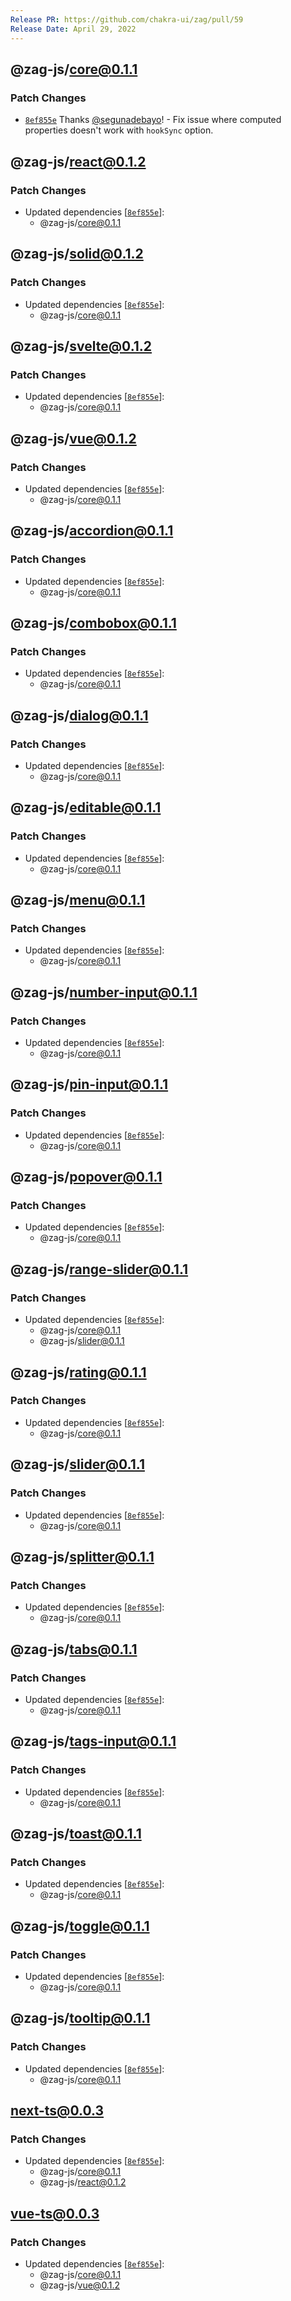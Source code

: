 ```yaml
---
Release PR: https://github.com/chakra-ui/zag/pull/59
Release Date: April 29, 2022
---
```



## @zag-js/core@0.1.1

### Patch Changes

-   [`8ef855e`](https://github.com/chakra-ui/zag/commit/8ef855efdf8aaca4355c816cc446bc745e34ec54) Thanks
    [@segunadebayo](https://github.com/segunadebayo)! - Fix issue where computed properties doesn't work with `hookSync`
    option.

 ## @zag-js/react@0.1.2

### Patch Changes

-   Updated dependencies \[[`8ef855e`](https://github.com/chakra-ui/zag/commit/8ef855efdf8aaca4355c816cc446bc745e34ec54)]:
    -   @zag-js/core@0.1.1

 ## @zag-js/solid@0.1.2

### Patch Changes

-   Updated dependencies \[[`8ef855e`](https://github.com/chakra-ui/zag/commit/8ef855efdf8aaca4355c816cc446bc745e34ec54)]:
    -   @zag-js/core@0.1.1

 ## @zag-js/svelte@0.1.2

### Patch Changes

-   Updated dependencies \[[`8ef855e`](https://github.com/chakra-ui/zag/commit/8ef855efdf8aaca4355c816cc446bc745e34ec54)]:
    -   @zag-js/core@0.1.1

 ## @zag-js/vue@0.1.2

### Patch Changes

-   Updated dependencies \[[`8ef855e`](https://github.com/chakra-ui/zag/commit/8ef855efdf8aaca4355c816cc446bc745e34ec54)]:
    -   @zag-js/core@0.1.1

 ## @zag-js/accordion@0.1.1

### Patch Changes

-   Updated dependencies \[[`8ef855e`](https://github.com/chakra-ui/zag/commit/8ef855efdf8aaca4355c816cc446bc745e34ec54)]:
    -   @zag-js/core@0.1.1

 ## @zag-js/combobox@0.1.1

### Patch Changes

-   Updated dependencies \[[`8ef855e`](https://github.com/chakra-ui/zag/commit/8ef855efdf8aaca4355c816cc446bc745e34ec54)]:
    -   @zag-js/core@0.1.1

 ## @zag-js/dialog@0.1.1

### Patch Changes

-   Updated dependencies \[[`8ef855e`](https://github.com/chakra-ui/zag/commit/8ef855efdf8aaca4355c816cc446bc745e34ec54)]:
    -   @zag-js/core@0.1.1

 ## @zag-js/editable@0.1.1

### Patch Changes

-   Updated dependencies \[[`8ef855e`](https://github.com/chakra-ui/zag/commit/8ef855efdf8aaca4355c816cc446bc745e34ec54)]:
    -   @zag-js/core@0.1.1

 ## @zag-js/menu@0.1.1

### Patch Changes

-   Updated dependencies \[[`8ef855e`](https://github.com/chakra-ui/zag/commit/8ef855efdf8aaca4355c816cc446bc745e34ec54)]:
    -   @zag-js/core@0.1.1

 ## @zag-js/number-input@0.1.1

### Patch Changes

-   Updated dependencies \[[`8ef855e`](https://github.com/chakra-ui/zag/commit/8ef855efdf8aaca4355c816cc446bc745e34ec54)]:
    -   @zag-js/core@0.1.1

 ## @zag-js/pin-input@0.1.1

### Patch Changes

-   Updated dependencies \[[`8ef855e`](https://github.com/chakra-ui/zag/commit/8ef855efdf8aaca4355c816cc446bc745e34ec54)]:
    -   @zag-js/core@0.1.1

 ## @zag-js/popover@0.1.1

### Patch Changes

-   Updated dependencies \[[`8ef855e`](https://github.com/chakra-ui/zag/commit/8ef855efdf8aaca4355c816cc446bc745e34ec54)]:
    -   @zag-js/core@0.1.1

 ## @zag-js/range-slider@0.1.1

### Patch Changes

-   Updated dependencies \[[`8ef855e`](https://github.com/chakra-ui/zag/commit/8ef855efdf8aaca4355c816cc446bc745e34ec54)]:
    -   @zag-js/core@0.1.1
    -   @zag-js/slider@0.1.1

 ## @zag-js/rating@0.1.1

### Patch Changes

-   Updated dependencies \[[`8ef855e`](https://github.com/chakra-ui/zag/commit/8ef855efdf8aaca4355c816cc446bc745e34ec54)]:
    -   @zag-js/core@0.1.1

 ## @zag-js/slider@0.1.1

### Patch Changes

-   Updated dependencies \[[`8ef855e`](https://github.com/chakra-ui/zag/commit/8ef855efdf8aaca4355c816cc446bc745e34ec54)]:
    -   @zag-js/core@0.1.1

 ## @zag-js/splitter@0.1.1

### Patch Changes

-   Updated dependencies \[[`8ef855e`](https://github.com/chakra-ui/zag/commit/8ef855efdf8aaca4355c816cc446bc745e34ec54)]:
    -   @zag-js/core@0.1.1

 ## @zag-js/tabs@0.1.1

### Patch Changes

-   Updated dependencies \[[`8ef855e`](https://github.com/chakra-ui/zag/commit/8ef855efdf8aaca4355c816cc446bc745e34ec54)]:
    -   @zag-js/core@0.1.1

 ## @zag-js/tags-input@0.1.1

### Patch Changes

-   Updated dependencies \[[`8ef855e`](https://github.com/chakra-ui/zag/commit/8ef855efdf8aaca4355c816cc446bc745e34ec54)]:
    -   @zag-js/core@0.1.1

 ## @zag-js/toast@0.1.1

### Patch Changes

-   Updated dependencies \[[`8ef855e`](https://github.com/chakra-ui/zag/commit/8ef855efdf8aaca4355c816cc446bc745e34ec54)]:
    -   @zag-js/core@0.1.1

 ## @zag-js/toggle@0.1.1

### Patch Changes

-   Updated dependencies \[[`8ef855e`](https://github.com/chakra-ui/zag/commit/8ef855efdf8aaca4355c816cc446bc745e34ec54)]:
    -   @zag-js/core@0.1.1

 ## @zag-js/tooltip@0.1.1

### Patch Changes

-   Updated dependencies \[[`8ef855e`](https://github.com/chakra-ui/zag/commit/8ef855efdf8aaca4355c816cc446bc745e34ec54)]:
    -   @zag-js/core@0.1.1

 ## next-ts@0.0.3

### Patch Changes

-   Updated dependencies \[[`8ef855e`](https://github.com/chakra-ui/zag/commit/8ef855efdf8aaca4355c816cc446bc745e34ec54)]:
    -   @zag-js/core@0.1.1
    -   @zag-js/react@0.1.2

 ## vue-ts@0.0.3

### Patch Changes

-   Updated dependencies \[[`8ef855e`](https://github.com/chakra-ui/zag/commit/8ef855efdf8aaca4355c816cc446bc745e34ec54)]:
    -   @zag-js/core@0.1.1
    -   @zag-js/vue@0.1.2
